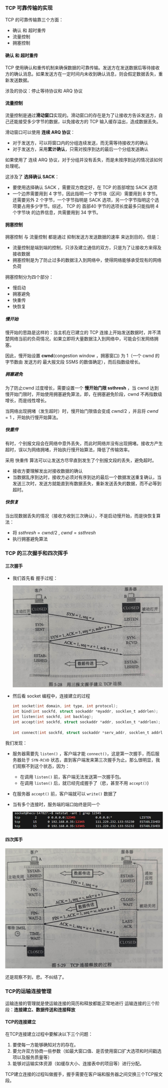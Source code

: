 ### TCP 可靠传输的实现

TCP 的可靠传输靠三个方面：

- 确认 和 超时重传
- 流量控制
- 拥塞控制

#### 确认 和 超时重传

TCP 使用确认和重传机制来确保数据的可靠传输。发送方在发送数据后等待接收方的确认消息。如果发送方在一定时间内未收到确认消息，则会假定数据丢失，重新发送数据。

涉及的协议：停止等待协议和 ARQ 协议

#### 流量控制

流量控制是通过**滑动窗口**实现的。滑动窗口的存在是为了让接收方告诉发送方，自己还能接受多少字节的数据，以免接收方的 TCP 输入缓存溢出，造成数据丢失。

滑动窗口可以使用 **连续 ARQ 协议**：

- 对于发送方，可以将窗口内的分组连续发送，而无需等待接收方的确认
- 对于发送方，采用**累计确认**，只需对按序到达的最后一个分组发送确认

如果使用了 连续 ARQ 协议，对于分组并没有丢失，而是未按序到达的情况该如何处理呢。

这涉及了 **选择确认 SACK**：

- 要使用选择确认 SACK ，需要双方商定好，在 TCP 的首部增加 SACK 选项
- 一个边界需要用到 4 字节，因此指明一个 字节块（区间）需要用到 8 字节。还需要另外 2 个字节，一个字节指明是 SACK 选项，另一个字节指明这个选项要占用多少字节。综述， TCP 的 首部40 字节的选项长度最多只能指明 4 个字节块 的边界信息，共需要用到 34 字节。

#### 拥塞控制

拥塞控制 与 流量控制 都是通过 抑制发送方发送数据的速率 来达到目的，但是：

- 流量控制是端到端的控制，只涉及建立通信的双方，只是为了让接收方来得及接收数据
- 拥塞控制是为了防止过多的数据注入到网络中，使得网络能够承受现有的网络负荷

拥塞控制分为四个部分：

- 慢启动
- 拥塞避免
- 快重传
- 快恢复

##### 慢开始

慢开始的思路是这样的：当主机在已建立的 TCP 连接上开始发送数据时，并不清楚网络当前的负荷情况，如果立即将大量数据注入到网络中，可能会引发网络拥塞。

因此，慢开始设置 **cwnd**(congestion window ，拥塞窗口) 为 1（一个 cwnd 的字节数由 发送方的 最大报文段 SSMS 的数值确定），而后指数级增长。

##### 拥塞避免

为了防止cwnd 过度增长，需要设置一个 **慢开始门限 ssthresh** ，当 cwnd 达到 慢开始门限时，开始使用拥塞避免算法，即，在拥塞避免阶段，cwnd 不再指数级增长，而是线性增长。

当网络出现拥堵（发生超时）时，慢开始门限值会变成 $cwnd / 2$ ，并且将 $cwnd = 1$ ，开始执行慢开始算法。

##### 快重传

有时，个别报文段会在网络中意外丢失，而此时网络并没有出现拥堵。接收方产生超时，误以为网络拥堵，开始执行慢开始算法，降低了传输效率。

采用 快重传 算法可以让发送方尽早直到发生了个别报文段的丢失，避免超时。

- 接收方要理解发出对接收数据的确认
- 当数据乱序到达时，接收方必须对有序到达的最后一个数据发送重复确认，当发送三次时，发送方就能直到有数据丢失，重新发送丢失的数据，而不必等到超时。

##### 快恢复

当出现数据丢失的情况（接收方收到三次确认），不是启动慢开始，而是快恢复算法：

- 将 $ssthresh = cwnd /2$ , $cwnd = ssthresh$
- 执行拥塞避免算法



### TCP 的三次握手和四次挥手

#### 三次握手

- 我们首先看 握手过程：

	![三次握手](imgs\三次握手.png)

- 然后看 socket 编程中，连接建立的过程

    ```c
    int socket(int domain, int type, int protocol);
    int bind(int sockfd, struct sockaddr *myaddr, socklen_t addrlen);
    int listen(int sockfd, int backlog);
    int accept(int sockfd, struct sockaddr *addr, socklen_t *addrlen);
    
    int connect(int sockfd, struct sockaddr *serv_addr, socklen_t addrlen);
    ```

我们发现：

- 服务器需要先 `listen()` ，客户端才能 `connect()`，这是第一次握手，而后服务器处于 `SYN-RCVD` 状态，直到客户端发来第三次握手为止。那么很明显，我们观察不到这个状态，因为：
    - 在调用 `listen()` 前，客户端无法发送第一次握手包。
    - 在调用 `listen()` 后，就已经完成握手了（悲，甚至不用 `accept()`)
    
- 在服务器 `accept()` 前，客户端就可以 `write()` 数据了

- 当有多个连接时，服务端的端口始终是同一个

    ![image-20240414145005992](imgs\image-20240414145005992.png)



#### 四次挥手

![四次挥手](imgs\四次挥手.png)

还是观察不到，悲。不纠结了。

###  TCP的运输连接管理

运输连接的管理就是使运输连接的简历和释放都能正常地进行
运输连接的三个阶段：**连接建立、数据传送和连接释放**

#### TCP的连接建立

在TCP连接建立过程中要解决以下三个问题：

1. 要使每一方能够确知对方的存在。
2. 要允许双方协商一些参数（如最大窗口值、是否使用窗口扩大选项和时间戳选项以及服务质量等）
3. 能够对运输实体资源（如缓存大小、连接表中的项目等）进行分配。

TCP建立连接的过程叫做握手，握手需要在客户端和服务器之间交换三个TCP报文段。